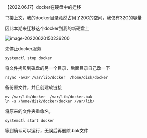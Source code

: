 【2022.06.17】docker在硬盘中的迁移

书接上文，我的docker目录竟然占用了20G的空间，我仅有32G的容量

因此本期来迁移这个docker到我的新硬盘上

![image-20220620150236200](https://i0.hdslb.com/bfs/album/649c97c2da3bfddb4720c6f85fa118a608756e86.png)

先停止docker服务

```
systemctl stop docker 
```

将文件拷贝到磁盘的另一个目录，后面目录自己改一下

```
rsync -avzP /var/lib/docker  /home/disk/docker
```

备份原文件，并且创建软链接

```
mv /var/lib/docker  /var/lib/docker.bak
ln -s /home/disk/docker/docker /var/lib/
```

将原来的文件夹重命名，

```
systemctl start docker
```

等到确认可以运行，无误后再删除.bak文件

